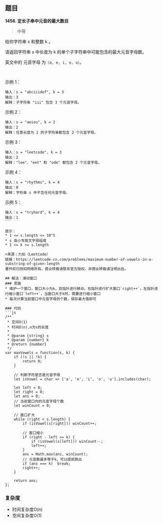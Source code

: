 ## 题目
**1456. 定长子串中元音的最大数目**
>中等

给你字符串 s 和整数 k 。

请返回字符串 s 中长度为 k 的单个子字符串中可能包含的最大元音字母数。

英文中的 元音字母 为`（a, e, i, o, u）`。

 

示例 1：
```
输入：s = "abciiidef", k = 3
输出：3
解释：子字符串 "iii" 包含 3 个元音字母。
```
示例 2：
```
输入：s = "aeiou", k = 2
输出：2
解释：任意长度为 2 的子字符串都包含 2 个元音字母。
```
示例 3：
```
输入：s = "leetcode", k = 3
输出：2
解释："lee"、"eet" 和 "ode" 都包含 2 个元音字母。
```
示例 4：
```
输入：s = "rhythms", k = 4
输出：0
解释：字符串 s 中不含任何元音字母。
```
示例 5：
```
输入：s = "tryhard", k = 4
输出：1
``` 

提示：
* 1 <= s.length <= 10^5
* s 由小写英文字母组成
* 1 <= k <= s.length

>来源：力扣（LeetCode）
链接：https://leetcode-cn.com/problems/maximum-number-of-vowels-in-a-substring-of-given-length
著作权归领扣网络所有。商业转载请联系官方授权，非商业转载请注明出处。

## 解法：滑动窗口
### 思路
* 维护一个窗口，窗口大小为k，双指针进行移动，右指针进行扩大窗口`right++`，左指针进行缩小窗口`left++`，当窗口大于k时，需要进行缩小窗口
* 每次计算当前窗口中元音字母的个数，保存最大值即可

### 代码
```js
/**
 * 空间O(1)
 * 时间O(n),n为s的长度
 * 
 * @param {string} s
 * @param {number} k
 * @return {number}
 */
var maxVowels = function(s, k) {
    if (!s || !k) {
        return 0;
    }
    
    // 判断字符是否是元音字母
    let isVowel = char => ['a', 'e', 'i', 'o', 'u'].includes(char);
    
    let left = 0;
    let right = 0;
    let ans = 0;
    // 当前窗口内的元音字母个数
    let winCount = 0;

    // 窗口扩大
    while (right < s.length) {
        if (isVowel(s[right])) winCount++;
        
        // 窗口缩小
        if (right - left >= k) {
            if (isVowel(s[left])) winCount--;    
            left++;
        }
        ans = Math.max(ans, winCount);
        // 元音数最多等于k，可以提前跳出
        if (ans === k)  break;
        right++;
    }

    return ans;
};
```
### 复杂度
* 时间复杂度O(n)
* 空间复杂度O(1)
